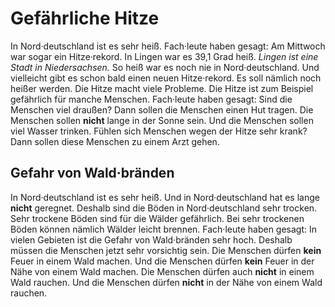 # Gefährliche Hitze

In Nord·deutschland ist es sehr heiß. Fach·leute haben gesagt: Am Mittwoch war sogar ein Hitze·rekord. In Lingen war es 39,1 Grad heiß.  *Lingen ist eine Stadt in Niedersachsen.*  So heiß war es noch nie in Nord·deutschland. Und vielleicht gibt es schon bald einen neuen Hitze·rekord. Es soll nämlich noch heißer werden. 
Die Hitze macht viele Probleme. Die Hitze ist zum Beispiel gefährlich für manche Menschen. Fach·leute haben gesagt: Sind die Menschen viel draußen? Dann sollen die Menschen einen Hut tragen. Die Menschen sollen **nicht** lange in der Sonne sein. Und die Menschen sollen viel Wasser trinken. Fühlen sich Menschen wegen der Hitze sehr krank? Dann sollen diese Menschen zu einem Arzt gehen. 

## Gefahr von Wald·bränden
In Nord·deutschland ist es sehr heiß. Und in Nord·deutschland hat es lange **nicht** geregnet. Deshalb sind die Böden in Nord·deutschland sehr trocken. Sehr trockene Böden sind für die Wälder gefährlich. Bei sehr trockenen Böden können nämlich Wälder leicht brennen. 
Fach·leute haben gesagt: In vielen Gebieten ist die Gefahr von Wald·bränden sehr hoch. Deshalb müssen die Menschen jetzt sehr vorsichtig sein. Die Menschen dürfen **kein** Feuer in einem Wald machen. Und die Menschen dürfen **kein** Feuer in der Nähe von einem Wald machen. Die Menschen dürfen auch **nicht** in einem Wald rauchen. Und die Menschen dürfen **nicht** in der Nähe von einem Wald rauchen. 
